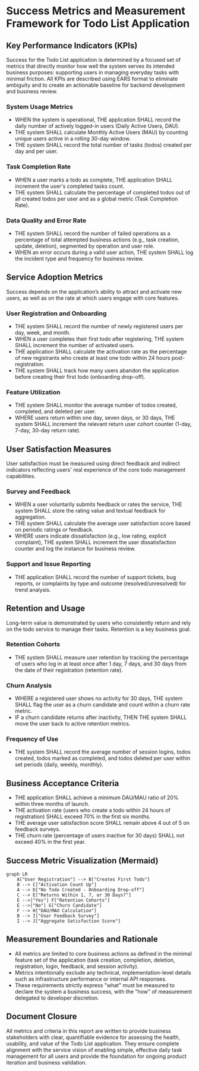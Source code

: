 # Success Metrics and Measurement Framework for Todo List Application

## Key Performance Indicators (KPIs)

Success for the Todo List application is determined by a focused set of metrics that directly monitor how well the system serves its intended business purposes: supporting users in managing everyday tasks with minimal friction. All KPIs are described using EARS format to eliminate ambiguity and to create an actionable baseline for backend development and business review.

### System Usage Metrics
- WHEN the system is operational, THE application SHALL record the daily number of actively logged-in users (Daily Active Users, DAU).
- THE system SHALL calculate Monthly Active Users (MAU) by counting unique users active in a rolling 30-day window.
- THE system SHALL record the total number of tasks (todos) created per day and per user.

### Task Completion Rate
- WHEN a user marks a todo as complete, THE application SHALL increment the user's completed tasks count.
- THE system SHALL calculate the percentage of completed todos out of all created todos per user and as a global metric (Task Completion Rate).

### Data Quality and Error Rate
- THE system SHALL record the number of failed operations as a percentage of total attempted business actions (e.g., task creation, update, deletion), segmented by operation and user role.
- WHEN an error occurs during a valid user action, THE system SHALL log the incident type and frequency for business review.


## Service Adoption Metrics

Success depends on the application’s ability to attract and activate new users, as well as on the rate at which users engage with core features.

### User Registration and Onboarding
- THE system SHALL record the number of newly registered users per day, week, and month.
- WHEN a user completes their first todo after registering, THE system SHALL increment the number of activated users.
- THE application SHALL calculate the activation rate as the percentage of new registrants who create at least one todo within 24 hours post-registration.
- THE system SHALL track how many users abandon the application before creating their first todo (onboarding drop-off).

### Feature Utilization
- THE system SHALL monitor the average number of todos created, completed, and deleted per user.
- WHERE users return within one day, seven days, or 30 days, THE system SHALL increment the relevant return user cohort counter (1-day, 7-day, 30-day return rate).


## User Satisfaction Measures

User satisfaction must be measured using direct feedback and indirect indicators reflecting users' real experience of the core todo management capabilities.

### Survey and Feedback
- WHEN a user voluntarily submits feedback or rates the service, THE system SHALL store the rating value and textual feedback for aggregation.
- THE system SHALL calculate the average user satisfaction score based on periodic ratings or feedback.
- WHERE users indicate dissatisfaction (e.g., low rating, explicit complaint), THE system SHALL increment the user dissatisfaction counter and log the instance for business review.

### Support and Issue Reporting
- THE application SHALL record the number of support tickets, bug reports, or complaints by type and outcome (resolved/unresolved) for trend analysis.


## Retention and Usage

Long-term value is demonstrated by users who consistently return and rely on the todo service to manage their tasks. Retention is a key business goal.

### Retention Cohorts
- THE system SHALL measure user retention by tracking the percentage of users who log in at least once after 1 day, 7 days, and 30 days from the date of their registration (retention rate).

### Churn Analysis
- WHERE a registered user shows no activity for 30 days, THE system SHALL flag the user as a churn candidate and count within a churn rate metric.
- IF a churn candidate returns after inactivity, THEN THE system SHALL move the user back to active retention metrics.

### Frequency of Use
- THE system SHALL record the average number of session logins, todos created, todos marked as completed, and todos deleted per user within set periods (daily, weekly, monthly).


## Business Acceptance Criteria

- THE application SHALL achieve a minimum DAU/MAU ratio of 20% within three months of launch.
- THE activation rate (users who create a todo within 24 hours of registration) SHALL exceed 70% in the first six months.
- THE average user satisfaction score SHALL remain above 4 out of 5 on feedback surveys.
- THE churn rate (percentage of users inactive for 30 days) SHALL not exceed 40% in the first year.


## Success Metric Visualization (Mermaid)

```mermaid
graph LR
    A["User Registration"] --> B["Creates First Todo"]
    B --> C["Activation Count Up"]
    A --> D["No Todo Created - Onboarding Drop-off"]
    C --> E["Returns Within 1, 7, or 30 Days?"]
    E -->|"Yes"| F["Retention Cohorts"]
    E -->|"No"| G["Churn Candidate"]
    F --> H["DAU/MAU Calculation"]
    B --> I["User Feedback Survey"]
    I --> J["Aggregate Satisfaction Score"]
```


## Measurement Boundaries and Rationale

- All metrics are limited to core business actions as defined in the minimal feature set of the application (task creation, completion, deletion, registration, login, feedback, and session activity).
- Metrics intentionally exclude any technical, implementation-level details such as infrastructure performance or internal API responses.
- These requirements strictly express "what" must be measured to declare the system a business success, with the "how" of measurement delegated to developer discretion.


## Document Closure

All metrics and criteria in this report are written to provide business stakeholders with clear, quantifiable evidence for assessing the health, usability, and value of the Todo List application. They ensure complete alignment with the service vision of enabling simple, effective daily task management for all users and provide the foundation for ongoing product iteration and business validation.